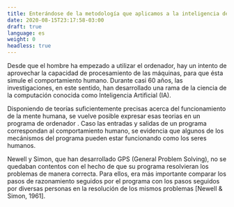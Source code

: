 ```yaml
---
title: Enterándose de la metodología que aplicamos a la inteligencia de ATRAPABOT
date: 2020-08-15T23:17:58-03:00
draft: true
language: es
weight: 0
headless: true
---
```

Desde que el hombre ha empezado a utilizar el ordenador, hay un intento de aprovechar la capacidad de procesamiento de las máquinas, para que ésta simule el comportamiento humano. Durante casi 60 años, las investigaciones, en este sentido, han desarrollado una rama de la ciencia de la computación conocida como lnteligencia Artificial (IA).

Disponiendo de teorías suficientemente precisas acerca del funcionamiento de la mente humana, se vuelve posible expresar esas teorias en un programa de ordenador . Caso las entradas y salidas de un programa correspondan al comportamiento humano, se evidencia que algunos de los mecánismos del programa pueden estar funcionando como los seres humanos.

Newell y Simon, que han desarrollado GPS (General Problem Solving), no se quedaban contentos con el hecho de que su programa resolvieran los problemas de manera correcta. Para ellos, era más importante comparar los pasos de razonamiento seguidos por el programa con los pasos seguidos por diversas personas en la resolución de los mismos problemas \[Newell & Simon, 1961].